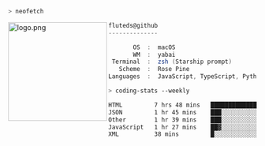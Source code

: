```zsh
> neofetch
```

<!--img align="left" src="https://github.com/fluteds.png" alt="logo.png" width="200"/>-->
<img align="left" src="https://external-content.duckduckgo.com/iu/?u=https%3A%2F%2F78.media.tumblr.com%2F975fca5f82161b190efdcaa05ffbd4ec%2Ftumblr_p6q6m9TJF01x3p3jmo1_500.png&f=1&nofb=1" alt="logo.png" width="200"/>

```csharp
fluteds@github
--------------

       OS  :  macOS
       WM  :  yabai
 Terminal  :  zsh (Starship prompt)  
   Scheme  :  Rose Pine  
Languages  :  JavaScript, TypeScript, Python, HTML, CSS  

```

```zsh
> coding-stats --weekly
```

<!--START_SECTION:waka-->

```txt
HTML         7 hrs 48 mins   █████████████▓░░░░░░░░░░░   54.65 %
JSON         1 hr 45 mins    ███░░░░░░░░░░░░░░░░░░░░░░   12.33 %
Other        1 hr 39 mins    ███░░░░░░░░░░░░░░░░░░░░░░   11.59 %
JavaScript   1 hr 27 mins    ██▓░░░░░░░░░░░░░░░░░░░░░░   10.24 %
XML          38 mins         █░░░░░░░░░░░░░░░░░░░░░░░░   04.46 %
```

<!--END_SECTION:waka-->
